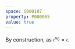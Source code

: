 ```yaml
---
space: S000107
property: P000065
value: true
---
```


By construction, as $\mathfrak{c}^{\aleph_0} = \mathfrak{c}$.
